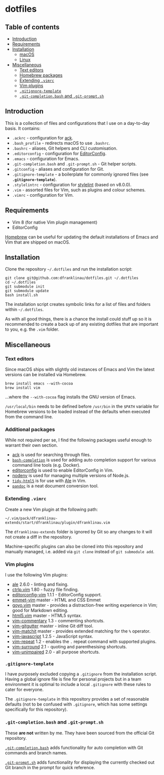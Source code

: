 # dotfiles

## Table of contents

* [Introduction](#introduction)
* [Requirements](#requirements)
* [Installation](#installation)
  * [macOS](#installation-macos)
  * [Linux](#installation-linux)
* [Miscellaneous](#miscellaneous)
    * [Text editors](#text-editors)
    * [Homebrew packages](#homebrew-packages)
    * [Extending `.vimrc`](#extending-vimrc)
    * [Vim plugins](#vim-plugins)
    * [`.gitignore-template`](#gitignore-template)
    * [`.git-completion.bash` and `.git-prompt.sh`](#git-completionbash-and-git-promptsh)





## Introduction

This is a collection of files and configurations that I use on a day-to-day
basis. It contains:

* `.ackrc` - configuration for [ack](https://beyondgrep.com).
* `.bash_profile` - redirects macOS to use `.bashrc`.
* `.bashrc` - aliases, Git helpers and CLI customisation.
* `.editorconfig` - configuration for [EditorConfig](http://editorconfig.org).
* `.emacs` - configuration for Emacs.
* `.git-completion.bash` and `.git-prompt.sh` - Git helper scripts.
* `.gitconfig` - aliases and configuration for Git.
* `.gitignore-template` - a boilerplate for commonly ignored files (see
  **`.gitignore-template`**).
* `.stylelintrc` - configuration for [stylelint](https://stylelint.io) (based on
  v8.0.0).
* `.vim` - assorted files for Vim, such as plugins and colour schemes.
* `.vimrc` - configuration for Vim.





## Requirements

* Vim 8 (for native Vim plugin management)
* EditorConfig

[Homebrew](https://brew.sh/) can be useful for updating the default
installations of Emacs and Vim that are shipped on macOS.





## Installation

Clone the repository `~/.dotfiles` and run the installation script:

```
git clone git@github.com:dfranklinau/dotfiles.git ~/.dotfiles
cd ~/.dotfiles
git submodule init
git submodule update
bash install.sh
```

The installation script creates symbolic links for a list of files and folders
within `~/.dotfiles`.

As with all good things, there is a chance the install could stuff up so it is
recommended to create a back up of any existing dotfiles that are important to
you, e.g. the `.vim` folder.





## Miscellaneous

### Text editors

Since macOS ships with slightly old instances of Emacs and Vim the latest
versions can be installed via Homebrew.

```
brew install emacs --with-cocoa
brew install vim
```

…where the `--with-cocoa` flag installs the GNU version of Emacs.

`/usr/local/bin` needs to be defined before `/usr/bin` in the `$PATH` variable
for Homebrew versions to be loaded instead of the defaults when executed from
the command line.

### Additional packages

While not required per se, I find the following packages useful enough to
warrant their own section.

* [ack](https://beyondgrep.com) is used for searching through files.
* [`bash-completion`](https://github.com/scop/bash-completion) is used for
  adding auto completion support for various command line tools (e.g. Docker).
* [editorconfig](https://github.com/editorconfig/editorconfig-core-c/) is used
  to enable EditorConfig in Vim.
* [nodenv](https://github.com/nodenv/nodenv/) is used for managing multiple
  versions of Node.js.
* [`tidy-html5`](http://www.html-tidy.org) is for use with
  [Ale](https://github.com/w0rp/ale/) in Vim.
* [`pandoc`](http://pandoc.org) is a neat document conversion tool.

### Extending `.vimrc`

Create a new Vim plugin at the following path:

```
~/.vim/pack/dfranklinau-extends/start/dfranklinau/plugin/dfranklinau.vim
```

The `dfranklinau-extends` folder is ignored by Git so any changes to it will not
create a diff in the repository.

Machine-specific plugins can also be cloned into this repository and manually
managed, i.e. added via `git clone` instead of `git submodule add`.

### Vim plugins

I use the following Vim plugins:

* [ale](https://github.com/w0rp/ale) 2.6.0 - linting and fixing.
* [ctrlp.vim](https://github.com/ctrlpvim/ctrlp.vim) 1.80 - fuzzy file finding.
* [editorconfig-vim](https://github.com/editorconfig/editorconfig-vim) 1.1.1 -
  EditorConfig support.
* [emmet-vim](https://github.com/mattn/emmet-vim) master - HTML and CSS Emmet
* [goyo.vim](https://github.com/junegunn/goyo.vim) master - provides a
  distraction-free writing experience in Vim; good for Markdown editing.
* [html5.vim](https://github.com/othree/html5.vim) master - HTML5 syntax.
* [vim-commentary](https://github.com/tpope/vim-commentary) 1.3 - commenting
  shortcuts.
* [vim-gitgutter](https://github.com/airblade/vim-gitgutter) master - inline Git
  diff tool.
* [vim-matchit](https://github.com/adelarsq/vim-matchit) master - provides
  extended matching for the `%` operator.
* [vim-javascript](https://github.com/pangloss/vim-javascript) 1.2.5 -
  JavaScript syntax.
* [vim-repeat](https://github.com/tpope/vim-repeat) 1.2 - enables the `.` repeat
  command with supported plugins.
* [vim-surround](https://github.com/tpope/vim-surround) 2.1 - quoting and
  parenthesising shortcuts.
* [vim-unimpaired](https://github.com/tpope/vim-unimpaired) 2.0 - all purpose
  shortcuts.

### `.gitignore-template`

I have purposely excluded copying a `.gitignore` from the installation script.
Having a global ignore file is fine for personal projects but in a team
environment it is optimal to include a local `.gitignore` with these rules to
cater for everyone.

The `.gitignore-template` in this repository provides a set of reasonable
defaults (not to be confused with `.gitignore`, which has some settings
specifically for this repository).

### `.git-completion.bash` and `.git-prompt.sh`

These **are not** written by me. They have been sourced from the official Git
repository.

[`.git-completion.bash`](https://github.com/git/git/blob/master/contrib/completion/git-completion.bash)
adds functionality for auto completion with Git commands and branch names.

[`.git-prompt.sh`](https://github.com/git/git/blob/master/contrib/completion/git-prompt.sh)
adds functionality for displaying the currently checked out Git branch in the
prompt for quick reference.
